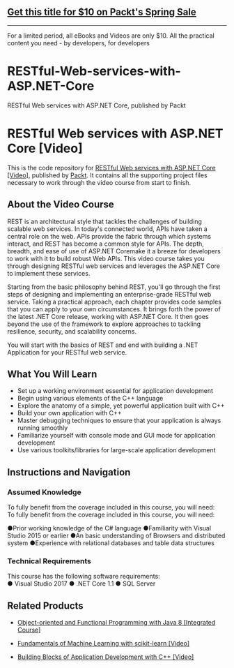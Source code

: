 ## [Get this title for $10 on Packt's Spring Sale](https://www.packt.com/V07842?utm_source=github&utm_medium=packt-github-repo&utm_campaign=spring_10_dollar_2022)
-----
For a limited period, all eBooks and Videos are only $10. All the practical content you need \- by developers, for developers

# RESTful-Web-services-with-ASP.NET-Core
RESTful Web services with ASP.NET Core, published by Packt
# RESTful Web services with ASP.NET Core [Video]
This is the code repository for [RESTful Web services with ASP.NET Core [Video]](https://www.packtpub.com/application-development/restful-web-services-aspnet-core-video?utm_source=github&utm_medium=repository&utm_campaign=9781788294638), published by [Packt](https://www.packtpub.com/?utm_source=github). It contains all the supporting project files necessary to work through the video course from start to finish.
## About the Video Course
REST is an architectural style that tackles the challenges of building scalable web services. In today's connected world, APIs have taken a central role on the web. APIs provide the fabric through which systems interact, and REST has become a common style for APIs. The depth, breadth, and ease of use of ASP.NET Coremake it a breeze for developers to work with it to build robust Web APIs. This video course takes you through designing RESTful web services and leverages the ASP.NET Core to implement these services.

Starting from the basic philosophy behind REST, you'll go through the first steps of designing and implementing an enterprise-grade RESTful web service. Taking a practical approach, each chapter provides code samples that you can apply to your own circumstances. It brings forth the power of the latest .NET Core release, working with ASP.NET Core. It then goes beyond the use of the framework to explore approaches to tackling resilience, security, and scalability concerns. 

You will start with the basics of REST and end with building a .NET Application for your RESTful web service.

<H2>What You Will Learn</H2>
<DIV class=book-info-will-learn-text>
<UL>
<LI>Set up a working environment essential for application development 
<LI>Begin using various elements of the C++ language 
<LI>Explore the anatomy of a simple, yet powerful application built with C++ 
<LI>Build your own application with C++ 
<LI>Master debugging techniques to ensure that your application is always running smoothly 
<LI>Familiarize yourself with console mode and GUI mode for application development 
<LI>Use various toolkits/libraries for large-scale application development </LI></UL></DIV>

## Instructions and Navigation
### Assumed Knowledge
To fully benefit from the coverage included in this course, you will need:<br/>
To fully benefit from the coverage included in this course, you will need:

●Prior working knowledge of the C# language
●Familiarity with Visual Studio 2015 or earlier
●An basic understanding of Browsers and distributed system
●Experience with relational databases and table data structures


### Technical Requirements
This course has the following software requirements:<br/>
●	Visual Studio 2017
●	.NET Core 1.1
●	SQL Server


## Related Products
* [Object-oriented and Functional Programming with Java 8 [Integrated Course]](https://www.packtpub.com/application-development/object-oriented-and-functional-programming-java-8-integrated-course?utm_source=github&utm_medium=repository&utm_campaign=9781788294027)

* [Fundamentals of Machine Learning with scikit-learn [Video]](https://www.packtpub.com/big-data-and-business-intelligence/fundamentals-machine-learning-scikit-learn-video?utm_source=github&utm_medium=repository&utm_campaign=9781789134377)

* [Building Blocks of Application Development with C++ [Video]](https://www.packtpub.com/application-development/building-blocks-application-development-c-video?utm_source=github&utm_medium=repository&utm_campaign=9781788294355)

